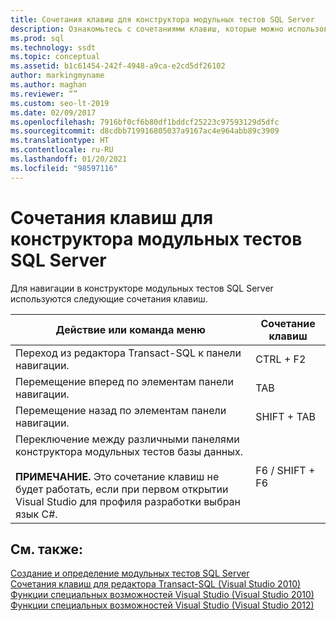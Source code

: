 ```yaml
---
title: Сочетания клавиш для конструктора модульных тестов SQL Server
description: Ознакомьтесь с сочетаниями клавиш, которые можно использовать для навигации в конструкторе модульных тестов SQL Server.
ms.prod: sql
ms.technology: ssdt
ms.topic: conceptual
ms.assetid: b1c61454-242f-4948-a9ca-e2cd5df26102
author: markingmyname
ms.author: maghan
ms.reviewer: “”
ms.custom: seo-lt-2019
ms.date: 02/09/2017
ms.openlocfilehash: 7916bf0cf6b80df1bddcf25223c97593129d5dfc
ms.sourcegitcommit: d8cdbb719916805037a9167ac4e964abb89c3909
ms.translationtype: HT
ms.contentlocale: ru-RU
ms.lasthandoff: 01/20/2021
ms.locfileid: "98597116"
---
```

# <a name="keyboard-shortcuts-for-sql-server-unit-test-designer"></a>Сочетания клавиш для конструктора модульных тестов SQL Server

Для навигации в конструкторе модульных тестов SQL Server используются следующие сочетания клавиш.  
  
|Действие или команда меню|Сочетание клавиш|  
|-|-|   
|Переход из редактора Transact\-SQL к панели навигации.|CTRL + F2|  
|Перемещение вперед по элементам панели навигации.|TAB|  
|Перемещение назад по элементам панели навигации.|SHIFT + TAB|  
|Переключение между различными панелями конструктора модульных тестов базы данных.<br /><br />**ПРИМЕЧАНИЕ.** Это сочетание клавиш не будет работать, если при первом открытии Visual Studio для профиля разработки выбран язык C#.|F6 / SHIFT + F6|  
  
## <a name="see-also"></a>См. также:  
[Создание и определение модульных тестов SQL Server](../ssdt/creating-and-defining-sql-server-unit-tests.md)  
[Сочетания клавиш для редактора Transact-SQL (Visual Studio 2010)](/previous-versions/visualstudio/visual-studio-2010/aa833225(v=vs.100))  
[Функции специальных возможностей Visual Studio (Visual Studio 2010)](/previous-versions/visualstudio/visual-studio-2008/y4b5z3y3(v=vs.90))  
[Функции специальных возможностей Visual Studio (Visual Studio 2012)](/previous-versions/visualstudio/visual-studio-2015/ide/reference/accessibility-features-of-visual-studio)  
